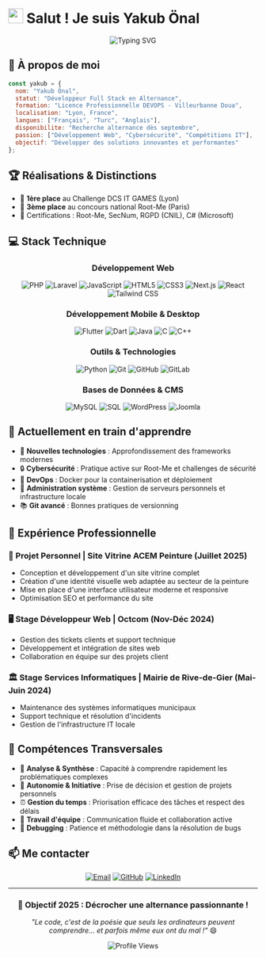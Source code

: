 # <img src="https://media.giphy.com/media/hvRJCLFzcasrR4ia7z/giphy.gif" width="30px"> Salut ! Je suis Yakub Önal

<div align="center">
  <img src="https://readme-typing-svg.demolab.com?font=Fira+Code&pause=1000&color=00D9FF&width=500&lines=D%C3%A9veloppeur+Full+Stack+en+Alternance;PHP+%7C+Laravel+%7C+JavaScript;Flutter+%7C+C%2FC%2B%2B+%7C+Python;Champion+DCS+IT+GAMES+2024;Passionn%C3%A9+de+Cybers%C3%A9curit%C3%A9" alt="Typing SVG" />
</div>

## 🚀 À propos de moi

```javascript
const yakub = {
  nom: "Yakub Önal",
  statut: "Développeur Full Stack en Alternance",
  formation: "Licence Professionnelle DEVOPS - Villeurbanne Doua",
  localisation: "Lyon, France",
  langues: ["Français", "Turc", "Anglais"],
  disponibilite: "Recherche alternance dès septembre",
  passion: ["Développement Web", "Cybersécurité", "Compétitions IT"],
  objectif: "Développer des solutions innovantes et performantes"
};
```

## 🏆 Réalisations & Distinctions

- 🥇 **1ère place** au Challenge DCS IT GAMES (Lyon)
- 🥉 **3ème place** au concours national Root-Me (Paris)
- 🔐 Certifications : Root-Me, SecNum, RGPD (CNIL), C# (Microsoft)

## 💻 Stack Technique

<div align="center">

### Développement Web
![PHP](https://img.shields.io/badge/-PHP-777BB4?style=for-the-badge&logo=php&logoColor=white)
![Laravel](https://img.shields.io/badge/-Laravel-FF2D20?style=for-the-badge&logo=laravel&logoColor=white)
![JavaScript](https://img.shields.io/badge/-JavaScript-F7DF1E?style=for-the-badge&logo=javascript&logoColor=black)
![HTML5](https://img.shields.io/badge/-HTML5-E34F26?style=for-the-badge&logo=html5&logoColor=white)
![CSS3](https://img.shields.io/badge/-CSS3-1572B6?style=for-the-badge&logo=css3&logoColor=white)
![Next.js](https://img.shields.io/badge/-Next.js-000000?style=for-the-badge&logo=next.js&logoColor=white)
![React](https://img.shields.io/badge/-React-61DAFB?style=for-the-badge&logo=react&logoColor=black)
![Tailwind CSS](https://img.shields.io/badge/-Tailwind_CSS-06B6D4?style=for-the-badge&logo=tailwind-css&logoColor=white)


### Développement Mobile & Desktop
![Flutter](https://img.shields.io/badge/-Flutter-02569B?style=for-the-badge&logo=flutter&logoColor=white)
![Dart](https://img.shields.io/badge/-Dart-0175C2?style=for-the-badge&logo=dart&logoColor=white)
![Java](https://img.shields.io/badge/-Java-007396?style=for-the-badge&logo=java&logoColor=white)
![C](https://img.shields.io/badge/-C-A8B9CC?style=for-the-badge&logo=c&logoColor=black)
![C++](https://img.shields.io/badge/-C++-00599C?style=for-the-badge&logo=c%2B%2B&logoColor=white)

### Outils & Technologies
![Python](https://img.shields.io/badge/-Python-3776AB?style=for-the-badge&logo=python&logoColor=white)
![Git](https://img.shields.io/badge/-Git-F05032?style=for-the-badge&logo=git&logoColor=white)
![GitHub](https://img.shields.io/badge/-GitHub-181717?style=for-the-badge&logo=github&logoColor=white)
![GitLab](https://img.shields.io/badge/-GitLab-FCA326?style=for-the-badge&logo=gitlab&logoColor=white)

### Bases de Données & CMS
![MySQL](https://img.shields.io/badge/-MySQL-4479A1?style=for-the-badge&logo=mysql&logoColor=white)
![SQL](https://img.shields.io/badge/-SQL-336791?style=for-the-badge&logo=postgresql&logoColor=white)
![WordPress](https://img.shields.io/badge/-WordPress-21759B?style=for-the-badge&logo=wordpress&logoColor=white)
![Joomla](https://img.shields.io/badge/-Joomla-5091CD?style=for-the-badge&logo=joomla&logoColor=white)

</div>

## 🌱 Actuellement en train d'apprendre

- 🚀 **Nouvelles technologies** : Approfondissement des frameworks modernes
- 🔒 **Cybersécurité** : Pratique active sur Root-Me et challenges de sécurité
- 🐳 **DevOps** : Docker pour la containerisation et déploiement
- 🔧 **Administration système** : Gestion de serveurs personnels et infrastructure locale
- 📚 **Git avancé** : Bonnes pratiques de versionning

## 💼 Expérience Professionnelle

### 🎨 Projet Personnel | Site Vitrine ACEM Peinture (Juillet 2025)
- Conception et développement d'un site vitrine complet
- Création d'une identité visuelle web adaptée au secteur de la peinture
- Mise en place d'une interface utilisateur moderne et responsive
- Optimisation SEO et performance du site

### 🖥️ Stage Développeur Web | Octcom (Nov-Déc 2024)
- Gestion des tickets clients et support technique
- Développement et intégration de sites web
- Collaboration en équipe sur des projets client

### 🏛️ Stage Services Informatiques | Mairie de Rive-de-Gier (Mai-Juin 2024)
- Maintenance des systèmes informatiques municipaux
- Support technique et résolution d'incidents
- Gestion de l'infrastructure IT locale

## 🎯 Compétences Transversales

- 🧠 **Analyse & Synthèse** : Capacité à comprendre rapidement les problématiques complexes
- 🚀 **Autonomie & Initiative** : Prise de décision et gestion de projets personnels
- ⏰ **Gestion du temps** : Priorisation efficace des tâches et respect des délais
- 👥 **Travail d'équipe** : Communication fluide et collaboration active
- 🐛 **Debugging** : Patience et méthodologie dans la résolution de bugs

## 📫 Me contacter

<div align="center">
  
[![Email](https://img.shields.io/badge/-Email-D14836?style=for-the-badge&logo=gmail&logoColor=white)](mailto:yakub.onal10@gmail.com)
[![GitHub](https://img.shields.io/badge/-GitHub-181717?style=for-the-badge&logo=github&logoColor=white)](https://github.com/yakubonal)
[![LinkedIn](https://img.shields.io/badge/-LinkedIn-0077B5?style=for-the-badge&logo=linkedin&logoColor=white)](https://www.linkedin.com/in/yakub-onal)

</div>

---

<div align="center">
  
### 🎯 Objectif 2025 : Décrocher une alternance passionnante !

*"Le code, c'est de la poésie que seuls les ordinateurs peuvent comprendre... et parfois même eux ont du mal !"* 😄

![Profile Views](https://komarev.com/ghpvc/?username=yakubonal&color=blueviolet&style=for-the-badge)

</div>